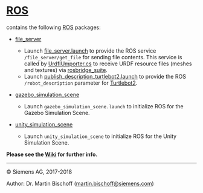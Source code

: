 # [ROS](https://github.com/siemens/ros-sharp/tree/master/ROS) #
contains the following [ROS](http://wiki.ros.org/) packages:

* [file_server](https://github.com/siemens/ros-sharp/tree/master/ROS/file_server)
  * Launch [file_server.launch](https://github.com/siemens/ros-sharp/tree/master/ROS/file_server/launch/file_server.launch) to provide the ROS service `/file_server/get_file` for sending file contents.
 This service  is called by [UrdfIUmporter.cs](https://github.com/siemens/ros-sharp/blob/master/RosBridgeClient/UrdfImporter.cs) to receive URDF resource  files (meshes and textures) via [rosbridge_suite](http://wiki.ros.org/rosbridge_suite).
  * Launch [publish_description_turtlebot2.launch](https://github.com/MartinBischoff/ros-sharp/blob/master/ROS/file_server/launch/publish_description_turtlebot2.launch) to provide the ROS `/robot_description` parameter for [Turtlebot2](http://wiki.ros.org/Robots/TurtleBot).

* [gazebo_simulation_scene](https://github.com/siemens/ros-sharp/tree/master/ROS/gazebo_simulation_scene)
  * Launch ``gazebo_simulation_scene.launch`` to initialize ROS for the Gazebo Simulation Scene.

* [unity_simulation_scene](https://github.com/siemens/ros-sharp/tree/master/ROS/unity_simulation_scene)
  * Launch ``unity_simulation_scene`` to initialize ROS for the Unity Simulation Scene.

__Please see the [Wiki](https://github.com/siemens/ros-sharp/wiki) for further info.__

---

© Siemens AG, 2017-2018

Author: Dr. Martin Bischoff (martin.bischoff@siemens.com)
